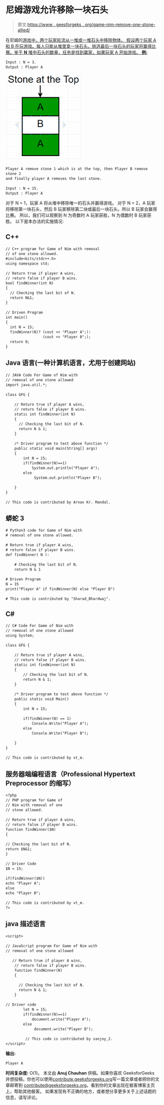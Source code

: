 # 尼姆游戏允许移除一块石头

> 原文:[https://www . geesforgeks . org/game-nim-remove-one-stone-allied/](https://www.geeksforgeeks.org/game-nim-removal-one-stone-allowed/)

在尼姆的[游戏中，两个玩家轮流从一堆或一堆石头中移除物体。
假设两个玩家 A 和 B 在玩游戏。每人只能从堆里拿一块石头。挑选最后一块石头的玩家将赢得比赛。鉴于 **N** 堆中石头的数量，任务是找到赢家，如果玩家 A 开始游戏。
**例:**](https://www.geeksforgeeks.org/combinatorial-game-theory-set-2-game-nim/) 

```
Input : N = 3.
Output : Player A
```

![](img/f4e075b35b05eba7a088d44b2a0fceff.png)

```
Player A remove stone 1 which is at the top, then Player B remove stone 2 
and finally player A removes the last stone.

Input : N = 15.
Output : Player A
```

对于 N = 1，玩家 A 将从堆中移除唯一的石头并赢得游戏。
对于 N = 2，A 玩家将移除第一块石头，然后 B 玩家移除第二块或最后一块石头。所以 B 玩家会赢得比赛。
所以，我们可以观察到 N 为奇数时 A 玩家获胜，N 为偶数时 B 玩家获胜。
以下是本办法的实施情况:

## C++

```
// C++ program for Game of Nim with removal
// of one stone allowed.
#include<bits/stdc++.h>
using namespace std;

// Return true if player A wins,
// return false if player B wins.
bool findWinner(int N)
{
  // Checking the last bit of N.
  return N&1;
}

// Driven Program
int main()
{
  int N = 15;
  findWinner(N)? (cout << "Player A";):
                 (cout << "Player B";);
  return 0;
}
```

## Java 语言(一种计算机语言，尤用于创建网站)

```
// JAVA Code For Game of Nim with
// removal of one stone allowed
import java.util.*;

class GFG {

    // Return true if player A wins,
    // return false if player B wins.
    static int findWinner(int N)
    {
      // Checking the last bit of N.
      return N & 1;
    }

    /* Driver program to test above function */
    public static void main(String[] args)
    {
        int N = 15;
        if(findWinner(N)==1)
            System.out.println("Player A");
        else
             System.out.println("Player B");

    }
}

// This code is contributed by Arnav Kr. Mandal.
```

## 蟒蛇 3

```
# Python3 code for Game of Nim with
# removal of one stone allowed.

# Return true if player A wins,
# return false if player B wins.
def findWinner( N ):

    # Checking the last bit of N.
    return N & 1

# Driven Program
N = 15
print("Player A" if findWinner(N) else "Player B")

# This code is contributed by "Sharad_Bhardwaj".
```

## C#

```
// C# Code For Game of Nim with
// removal of one stone allowed
using System;

class GFG {

    // Return true if player A wins,
    // return false if player B wins.
    static int findWinner(int N)
    {
        // Checking the last bit of N.
        return N & 1;
    }

    /* Driver program to test above function */
    public static void Main()
    {
        int N = 15;

        if(findWinner(N) == 1)
            Console.Write("Player A");
        else
            Console.Write("Player B");

    }
}

// This code is contributed by vt_m.
```

## 服务器端编程语言（Professional Hypertext Preprocessor 的缩写）

```
<?php
// PHP program for Game of
// Nim with removal of one
// stone allowed.

// Return true if player A wins,
// return false if player B wins.
function findWinner($N)
{

// Checking the last bit of N.
return $N&1;
}

// Driver Code
$N = 15;

if(findWinner($N))
echo "Player A";
else
echo "Player B";

// This code is contributed by vt_m.
?>
```

## java 描述语言

```
<script>

// JavaScript program For Game of Nim with
// removal of one stone allowed

   // Return true if player A wins,
    // return false if player B wins.
    function findWinner(N)
    {

      // Checking the last bit of N.
      return N & 1;
    }

// Driver code
        let N = 15;
        if(findWinner(N)==1)
            document.write("Player A");
        else
             document.write("Player B");

         // This code is contributed by sanjoy_2.
</script>
```

**输出:**

```
Player A
```

**时间复杂度:** O(1)。
本文由 **Anuj Chauhan** 供稿。如果你喜欢 GeeksforGeeks 并想投稿，你也可以使用[contribute.geeksforgeeks.org](http://www.contribute.geeksforgeeks.org)写一篇文章或者把你的文章邮寄到 contribute@geeksforgeeks.org。看到你的文章出现在极客博客主页上，帮助其他极客。
如果发现有不正确的地方，或者想分享更多关于上述话题的信息，请写评论。